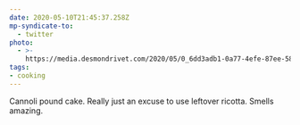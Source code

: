 ```yaml
---
date: 2020-05-10T21:45:37.258Z
mp-syndicate-to:
  - twitter
photo:
  - >-
    https://media.desmondrivet.com/2020/05/0_6dd3adb1-0a77-4efe-87ee-58ca9cf76367.jpg
tags:
- cooking
---
```


Cannoli pound cake. Really just an excuse to use leftover ricotta. Smells amazing.

